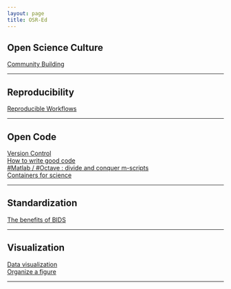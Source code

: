 ```yaml
---
layout: page
title: OSR-Ed
---
```


<a href="" target="_blank"></a>
## Open Science Culture

<a href="https://youtu.be/3H0zQ6odOd0" target="_blank">Community Building</a><br/>

---

## Reproducibility

<a href="https://youtu.be/tk2eZSrM8oA" target="_blank">Reproducible Workflows</a><br/>

---

## Open Code

<a href="https://youtu.be/gfPP2pQ8Rms" target="_blank">Version Control</a><br/>
<a href="https://youtu.be/gfPP2pQ8Rms" target="_blank">How to write good code</a><br/>
<a href="https://youtu.be/AWfrlKTLkqw" target="_blank">#Matlab / #Octave : divide and conquer m-scripts</a><br/>
<a href="https://youtu.be/pc3YOZUG3lQ" target="_blank">Containers for science</a><br/>

---

## Standardization

<a href="https://youtu.be/K9hVAr5fvJg" target="_blank">The benefits of BIDS</a><br/>

---

## Visualization

<a href="https://youtu.be/HwpYh39lPHs" target="_blank">Data visualization</a><br/>
<a href="https://youtu.be/W91kvzU0Cec" target="_blank">Organize a figure</a><br/>

---
